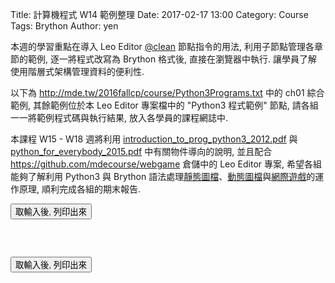 Title: 計算機程式 W14 範例整理
Date: 2017-02-17 13:00
Category: Course
Tags: Brython
Author: yen

本週的學習重點在導入 Leo Editor <a href="http://leoeditor.com/tutorial-programming.html">@clean</a> 節點指令的用法, 利用子節點管理各章節的範例, 逐一將程式改寫為 Brython 格式後, 直接在瀏覽器中執行. 讓學員了解使用階層式架構管理資料的便利性.

<!-- PELICAN_END_SUMMARY -->

以下為 <a href="http://mde.tw/2016fallcp/course/Python3Programs.txt">http://mde.tw/2016fallcp/course/Python3Programs.txt</a> 中的 ch01 綜合範例, 其餘範例位於本 Leo Editor 專案檔中的 "Python3 程式範例" 節點, 請各組一一將範例程式碼與執行結果, 放入各學員的課程網誌中.

本課程 W15 - W18 週將利用 <a href="./../course/introduction_to_prog_python3_2012.pdf">introduction_to_prog_python3_2012.pdf</a> 與 <a href="./../course/python_for_everybody_2015.pdf">python_for_everybody_2015.pdf</a> 中有關物件導向的說明, 並且配合 <a href="https://github.com/mdecourse/webgame">https://github.com/mdecourse/webgame</a> 倉儲中的 Leo Editor 專案, 希望各組能夠了解利用 Python3 與 Brython 語法處理<a href="http://mde.tw/webgame/bs.html">靜態圖檔</a>、<a href="http://mde.tw/webgame/bunny.html">動態圖檔</a>與<a href="http://mde.tw/webgame/spacewar.html">網際遊戲</a>的運作原理, 順利完成各組的期末報告.

<!-- 導入 Brython 標準程式庫 -->

<script type="text/javascript" 
    src="https://cdn.rawgit.com/brython-dev/brython/master/www/src/brython_dist.js">
</script>

<!-- 啟動 Brython -->
<script>
window.onload=function(){
brython(1);
}
</script>
<!-- ch01 基本的列印與輸入函式 -->
<script type="text/python3">
from browser import document
from browser import alert

'''
    # 利用 input() 取得使用者輸入, 然後進行資料處理或運算後, 列出結果
    #01-01.py
    print ("Hello World!")
    #01-02.py
    thetext = input("Enter some text ")
    print ("This is what you entered:")
    print (thetext)
    #01-03.py
    # Note that \n within quote marks forces a new line to be printed
    thetext = input("Enter some text\n")
    print ("This is what you entered:")
    print (thetext)
    #01-04.py
    prompt  = "Enter a some text "
    thetext = input(prompt)
    print ("This is what you entered:")
    print (thetext)
'''

def get_input(ev):
    the_input= input("請輸入")
    alert("輸入為:"+str(the_input))

document['ch01'].bind('click',get_input)
</script>
<button id="ch01">取輸入後, 列印出來</button>

<pre class="brush: python">
<script type="text/python3">
from browser import document
from browser import alert

def get_input(ev):
    the_input= input("請輸入")
    alert("輸入為:"+str(the_input))

document['ch01'].bind('click',get_input)
</script>
<button id="ch01">取輸入後, 列印出來</button>
</pre>
<script type="text/python3">
from browser import document
from browser import alert

'''
    #02-01.py
    total = 0.0
    number1=float(input("Enter the first number: "))
    total = total + number1
    number2=float(input("Enter the second number: "))
    total = total + number2
    number3=float(input("Enter the third number: "))
    total = total + number3
    average = total / 3
    print ("The average is " + str(average))
    ################################################################
    #                                                                    #
    # 02-02.py                                                     #
    # Purpose: to demonstrate storage of a floating point number   #
    #                                                              #
    # Programmer: Anne Dawson                                      #
    # Last updated: Sunday 21st March 2010, 12:45 PT               #
    #                                                              #
    # See this resource to find out how the input function works:  #
    # http://www.annedawson.net/Python3_Input.txt                  #
    #                                                              #
    # See this resource to find out how important comments are:    #
    # http://www.annedawson.net/PythonComments.txt                 #
    #                                                              #
    ################################################################
    number1=float(input("Enter the first number: "))
    number2=float(input("Enter the second number: "))
    number3=float(input("Enter the third number: "))
    total = number1 + number2 + number3
    average = total / 3
    print ("The average is: ")
    print (average)
    #02-03.py
    total = 0.0
    count = 0
    while count < 3:
        number=float(input("Enter a number: "))
        count = count + 1
        total = total + number
    average = total / 3
    print ("The average is " + str(average))
'''

</script>
